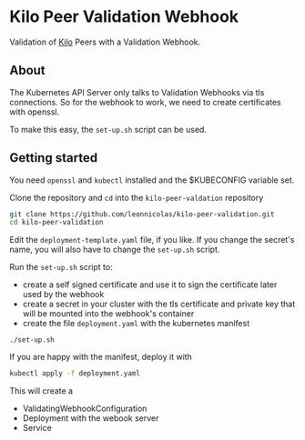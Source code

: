 # Kilo Peer Validation Webhook

Validation of [Kilo](https://github.com/squat/kilo) Peers with a Validation Webhook.

## About

The Kubernetes API Server only talks to Validation Webhooks via tls connections.
So for the webhook to work, we need to create certificates with openssl.

To make this easy, the `set-up.sh` script can be used.

## Getting started

You need `openssl` and `kubectl` installed and the $KUBECONFIG variable set.

Clone the repository and `cd` into the `kilo-peer-valdation` repository
```bash
git clone https://github.com/leonnicolas/kilo-peer-validation.git
cd kilo-peer-validation
```

Edit the `deployment-template.yaml` file, if you like.
If you change the secret's name, you will also have to change the `set-up.sh` script.

Run the `set-up.sh` script to:
 - create a self signed certificate and use it to sign the certificate later used by the webhook
 - create a secret in your cluster with the tls certificate and private key that will be mounted into the webhook's container
 - create the file `deployment.yaml` with the kubernetes manifest
```
./set-up.sh
```

If you are happy with the manifest, deploy it with
```bash
kubectl apply -f deployment.yaml
```

This will create a
 - ValidatingWebhookConfiguration
 - Deployment with the webook server
 - Service
